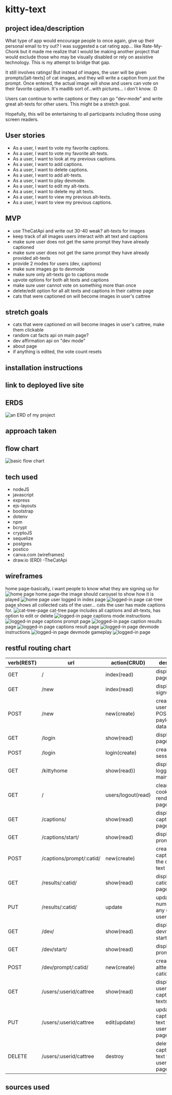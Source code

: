 # kitty-text


## project idea/description
What type of app would encourage people to once again, give up their personal email to try out?  I was suggested a cat rating app... like Rate-My-Chonk but it made me realize that I would be making another project that would exclude those who may be visually disabled or rely on assistive technology. This is my attempt to bridge that gap.  

It still involves ratings!  But instead of images, the user will be given prompts/[alt-texts] of cat images, and they will write a caption from just the prompt. Once entered, the actual image will show and users can vote on their favorite caption.  It's madlib sort of...with pictures... i don't know. :D

Users can continue to write captions or they can go "dev-mode" and write great alt-texts for other users.  This might be a stretch goal.

Hopefully, this will be entertaining to all participants including those using screen readers.

## User stories

- As a user, I want to vote my favorite captions.
- As a user, I want to vote my favorite alt-texts.
- As a user, I want to look at my previous captions.
- As a user, I want to add captions.
- As a user, I want to delete captions.
- As a user, I want to add alt-texts.
- As a user, I want to play devmode. 
- As a user, I want to edit my alt-texts.
- As a user, I want to delete my alt texts.
- As a user, I want to view my previous alt-texts.
- As a user, I want to view my previous captions.
## MVP
- use TheCatApi and write out 30-40 weak? alt-texts for images
- keep track of all images users interact with alt text and captions
- make sure user does not get the same prompt they have already captioned
- make sure user does not get the same prompt they have already provided alt-texts
- provide 2 modes for users (dev, captions)
- make sure images go to devmode
- make sure only alt-texts go to captions mode
- upvote options for both alt texts and captions
- make sure user cannot vote on something more than once
- delete/edit option for all alt texts and captions in their cattree page
- cats that were captioned on will become images in user's cattree

## stretch goals
- cats that were captioned on will become images in user's cattree, make them clickable
- random cat facts api on main page?
- dev affirmation api on "dev mode"
- about page
- if anything is edited, the vote count resets
## installation instructions

## link to deployed live site

## ERDS

![an ERD of my project](ERD.drawio.png)
## approach taken
## flow chart
![basic flow chart](flowchart.png)
## tech used
- nodeJS
- javascript
- express
- ejs-layouts
- bootstrap
- dotenv
- npm
- bcrypt 
- cryptoJS
- sequelize
- postgres
- postico 
- canva.com (wireframes)
- draw.io (ERD)
-TheCatApi


## wireframes
home page-basically, i want people to know what they are signing up for
![home page](index1.png)
home page-the image should carousel to show how it is played
![home page](index2.png)
user logged in index page
![logged-in page](cathome.png)
cat-tree page shows all collected cats of the user... cats the user has made captions for.
![cat-tree-page](cattree1.png)
cat-tree page includes all captions and alt-texts, has option to edit or delete
![logged-in page](cattree21.png)
captions mode instructions
![logged-in page](captionsinst.png)
captions prompt page
![logged-in page](caption2.png)
caption results page
![logged-in page](captionresult.png)
captions result page
![logged-in page](resultpage.png)
devmode instructions
![logged-in page](devmodeinst.png)
devmode gameplay
![logged-in page](devmode2.png)



## restful routing chart

| verb(REST) | url | action(CRUD) | description |
| ---------- | --- | ------------ | ----------- |
| GET |  / | index(read) | display index page |
| GET | /new | index(read) | display signup page |
| POST | /new | new(create) | create new user with the POST payload(form) data |
| GET | /login | show(read) | displays login page |
| POST | /login | login(create) | create session |
| GET | /kittyhome | show(read)) | display user's logged in main page |
| GET | / | users/logout(read) | clears cookies and renders index page |
| GET | /captions/ | show(read) | display captions start page |
| GET | /captions/start/ | show(read) | displays prompt |
| POST | /captions/prompt/:catid/ | new(create) | create new caption for the catid alt text |
| GET | /results/:catid/ | show(read) | display catid's results page |
| PUT | /results/:catid/ | update | update the number on any upvotes user makes|
| GET | /dev/ | show(read) | display devmode start page |
| GET | /dev/start/ | show(read) | displays prompt |
| POST | /dev/prompt/:catid/ | new(create) | create new alttext for the catid image |
| GET | /users/:userid/cattree | show(read) | display all of user's cats, captions, alt-texts |
| PUT | /users/:userid/cattree | edit(update) | update any caption or alt text from user's cattree page |
| DELETE | /users/:userid/cattree | destroy | delete any caption or alt text from user's cattree page |

<!-- this page might be too similiar to results/catid page -->
<!-- how hard would it be for the user to update on their cattree page -->


## sources used